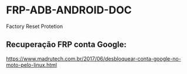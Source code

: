 # FRP-ADB-ANDROID-DOC
Factory Reset Protetion

## Recuperação FRP conta Google:

https://www.madrutech.com.br/2017/06/desbloquear-conta-google-no-moto-pelo-linux.html
